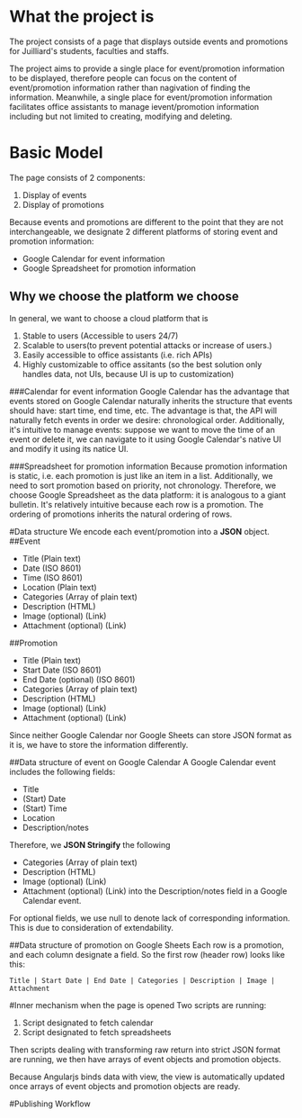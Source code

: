 # What the project is
The project consists of a page that displays outside events and promotions for Juilliard's students, faculties and staffs. 

The project aims to provide a single place for event/promotion information to be displayed, therefore people can focus on the content of event/promotion information rather than nagivation of finding the information. Meanwhile, a single place for event/promotion information facilitates office assistants to manage ievent/promotion information including but not limited to creating, modifying and deleting.

# Basic Model
The page consists of 2 components:

1. Display of events
2. Display of promotions

Because events and promotions are different to the point that they are not interchangeable, we designate 2 different platforms of storing event and promotion information:
  - Google Calendar for event information
  - Google Spreadsheet for promotion information

## Why we choose the platform we choose
In general, we want to choose a cloud platform that is 

1. Stable to users (Accessible to users 24/7)
2. Scalable to users(to prevent potential attacks or increase of users.)
3. Easily accessible to office assistants (i.e. rich APIs)
4. Highly customizable to office assitants (so the best solution only handles data, not UIs, because UI is up to customization)
  
###Calendar for event information
Google Calendar has the advantage that events stored on Google Calendar naturally inherits the structure that events should have: start time, end time, etc. The advantage is that, the API will naturally fetch events in order we desire: chronological order. Additionally, it's intuitive to manage events: suppose we want to move the time of an event or delete it, we can navigate to it using Google Calendar's native UI and modify it using its natice UI.

###Spreadsheet for promotion information
Because promotion information is static, i.e. each promotion is just like an item in a list. Additionally, we need to sort promotion based on priority, not chronology. Therefore, we choose Google Spreadsheet as the data platform: it is analogous to a giant bulletin. It's relatively intuitive because each row is a promotion. The ordering of promotions inherits the natural ordering of rows.

#Data structure
We encode each event/promotion into a **JSON** object.
##Event
  - Title (Plain text)
  - Date (ISO 8601)
  - Time (ISO 8601)
  - Location (Plain text)
  - Categories (Array of plain text)
  - Description (HTML)
  - Image (optional) (Link)
  - Attachment (optional) (Link)

##Promotion
  - Title (Plain text)
  - Start Date (ISO 8601)
  - End Date (optional) (ISO 8601)
  - Categories (Array of plain text)
  - Description (HTML)
  - Image (optional) (Link)
  - Attachment (optional) (Link)

Since neither Google Calendar nor Google Sheets can store JSON format as it is, we have to store the information differently. 

##Data structure of event on Google Calendar
A Google Calendar event includes the following fields:
  - Title
  - (Start) Date
  - (Start) Time
  - Location
  - Description/notes

Therefore, we **JSON Stringify** the following 
  - Categories (Array of plain text)
  - Description (HTML)
  - Image (optional) (Link)
  - Attachment (optional) (Link)
into the Description/notes field in a Google Calendar event.

For optional fields, we use null to denote lack of corresponding information. This is due to consideration of extendability.

##Data structure of promotion on Google Sheets
Each row is a promotion, and each column designate a field. So the first row (header row) looks like this:

```Title | Start Date | End Date | Categories | Description | Image | Attachment```

#Inner mechanism when the page is opened
Two scripts are running:
  1. Script designated to fetch calendar
  2. Script designated to fetch spreadsheets

Then scripts dealing with transforming raw return into strict JSON format are running, we then have arrays of event objects and promotion objects.

Because Angularjs binds data with view, the view is automatically updated once arrays of event objects and promotion objects are ready.

#Publishing Workflow
